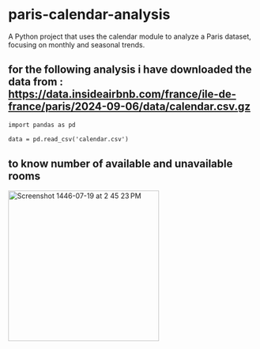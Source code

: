 # paris-calendar-analysis
A Python project that uses the calendar module to analyze a Paris dataset, focusing on monthly and seasonal trends.
## for the following analysis i have downloaded the data from : https://data.insideairbnb.com/france/ile-de-france/paris/2024-09-06/data/calendar.csv.gz

``` diff
import pandas as pd

data = pd.read_csv('calendar.csv')
```
## to know number of available and unavailable rooms
<img width="305" alt="Screenshot 1446-07-19 at 2 45 23 PM" src="https://github.com/user-attachments/assets/51075729-69d6-40a7-9a7f-f30fd27f9469" />


